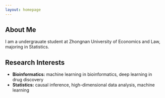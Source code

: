 ```yaml
---
layout: homepage
---
```


## About Me

I am a undergrauate student at Zhongnan University of Economics and Law, majoring in Statistics.

## Research Interests

- **Bioinformatics:** machine learning in bioinformatics, deep learning in drug discovery
- **Statistics:** causal inference, high-dimensional data analysis, machine learning

<!-- ## News

- **[Feb. 2020]** Our paper about incremental learning is accepted to CVPR 2020.
- **[Feb. 2020]** We will host the ACM Multimedia Asia 2020 conference in Singapore!
- **[Sept. 2019]** Our paper about few-shot learning is accepted to NeurIPS 2019.
- **[Mar. 2019]** Our paper about few-shot learning is accepted to CVPR 2019. -->

<!-- {% include_relative _includes/publications.md %}

{% include_relative _includes/services.md %} -->
